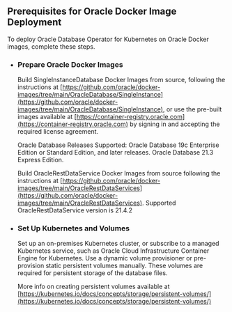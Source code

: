 ## Prerequisites for Oracle Docker Image Deployment
To deploy Oracle Database Operator for Kubernetes on Oracle Docker images, complete these steps. 

* ### Prepare Oracle Docker Images

  Build SingleInstanceDatabase Docker Images from source, following the instructions at [https://github.com/oracle/docker-images/tree/main/OracleDatabase/SingleInstance](https://github.com/oracle/docker-images/tree/main/OracleDatabase/SingleInstance), or
  use the pre-built images available at [https://container-registry.oracle.com](https://container-registry.oracle.com) by signing in and accepting the required license agreement.

  Oracle Database Releases Supported: Oracle Database 19c Enterprise Edition or Standard Edition, and later releases. Oracle Database 21.3 Express Edition.
  
  Build OracleRestDataService Docker Images from source following the instructions at [https://github.com/oracle/docker-images/tree/main/OracleRestDataServices](https://github.com/oracle/docker-images/tree/main/OracleRestDataServices).
  Supported OracleRestDataService version is 21.4.2

* ### Set Up Kubernetes and Volumes

  Set up an on-premises Kubernetes cluster, or subscribe to a managed Kubernetes service, such as Oracle Cloud Infrastructure Container Engine for Kubernetes. Use a dynamic volume provisioner or pre-provision static persistent volumes manually. These volumes are required for persistent storage of the database files.

  More info on creating persistent volumes available at [https://kubernetes.io/docs/concepts/storage/persistent-volumes/](https://kubernetes.io/docs/concepts/storage/persistent-volumes/)

